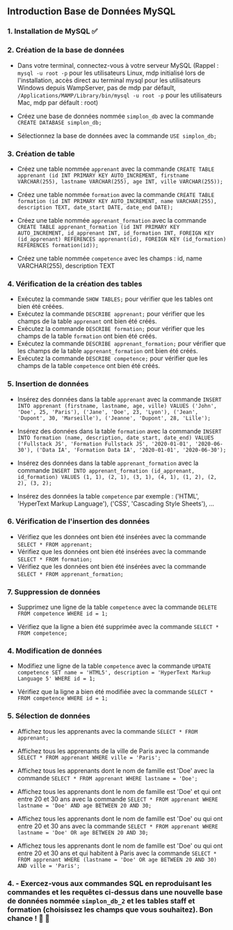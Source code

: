 ## Introduction Base de Données MySQL

### 1. Installation de MySQL ✅
### 2. Création de la base de données 

- Dans votre terminal, connectez-vous à votre serveur MySQL (Rappel : `mysql -u root -p` pour les utilisateurs Linux, mdp initialisé lors de l'installation, accès direct au terminal mysql pour les utilisateurs Windows depuis WampServer, pas de mdp par défault, `/Applications/MAMP/Library/bin/mysql -u root -p` pour les utilisateurs Mac, mdp par défault : root)

- Créez une base de données nommée `simplon_db` avec la commande `CREATE DATABASE simplon_db;`

- Sélectionnez la base de données avec la commande `USE simplon_db;`

### 3. Création de table
- Créez une table nommée `apprenant` avec la commande `CREATE TABLE apprenant (id INT PRIMARY KEY AUTO_INCREMENT, firstname VARCHAR(255), lastname VARCHAR(255), age INT, ville VARCHAR(255));`

- Créez une table nommée `formation` avec la commande `CREATE TABLE formation (id INT PRIMARY KEY AUTO_INCREMENT, name VARCHAR(255), description TEXT, date_start DATE, date_end DATE);` 

- Créez une table nommée `apprenant_formation` avec la commande `CREATE TABLE apprenant_formation (id INT PRIMARY KEY AUTO_INCREMENT, id_apprenant INT, id_formation INT, FOREIGN KEY (id_apprenant) REFERENCES apprenant(id), FOREIGN KEY (id_formation) REFERENCES formation(id));`

- Créez une table nommée `competence` avec les champs : id, name VARCHAR(255), description TEXT

### 4. Vérification de la création des tables
- Exécutez la commande `SHOW TABLES;` pour vérifier que les tables ont bien été créées.
- Exécutez la commande `DESCRIBE apprenant;` pour vérifier que les champs de la table `apprenant` ont bien été créés.
- Exécutez la commande `DESCRIBE formation;` pour vérifier que les champs de la table `formation` ont bien été créés.
- Exécutez la commande `DESCRIBE apprenant_formation;` pour vérifier que les champs de la table `apprenant_formation` ont bien été créés.
- Exécutez la commande `DESCRIBE competence;` pour vérifier que les champs de la table `competence` ont bien été créés.

### 5. Insertion de données
- Insérez des données dans la table `apprenant` avec la commande `INSERT INTO apprenant (firstname, lastname, age, ville) VALUES ('John', 'Doe', 25, 'Paris'), ('Jane', 'Doe', 23, 'Lyon'), ('Jean', 'Dupont', 30, 'Marseille'), ('Jeanne', 'Dupont', 28, 'Lille');`

- Insérez des données dans la table `formation` avec la commande `INSERT INTO formation (name, description, date_start, date_end) VALUES ('Fullstack JS', 'Formation Fullstack JS', '2020-01-01', '2020-06-30'), ('Data IA', 'Formation Data IA', '2020-01-01', '2020-06-30');`

- Insérez des données dans la table `apprenant_formation` avec la commande `INSERT INTO apprenant_formation (id_apprenant, id_formation) VALUES (1, 1), (2, 1), (3, 1), (4, 1), (1, 2), (2, 2), (3, 2);`

- Insérez des données la table `competence` par exemple : ('HTML', 'HyperText Markup Language'), ('CSS', 'Cascading Style Sheets'), ...

### 6. Vérification de l'insertion des données
- Vérifiez que les données ont bien été insérées avec la commande `SELECT * FROM apprenant;`
- Vérifiez que les données ont bien été insérées avec la commande `SELECT * FROM formation;`
- Vérifiez que les données ont bien été insérées avec la commande `SELECT * FROM apprenant_formation;`

### 7. Suppression de données
- Supprimez une ligne de la table `competence` avec la commande `DELETE FROM competence WHERE id = 1;`

- Vérifiez que la ligne a bien été supprimée avec la commande `SELECT * FROM competence;`

### 4. Modification de données
- Modifiez une ligne de la table `competence` avec la commande `UPDATE competence SET name = 'HTML5', description = 'HyperText Markup Language 5' WHERE id = 1;`

- Vérifiez que la ligne a bien été modifiée avec la commande `SELECT * FROM competence WHERE id = 1;`
  
### 5. Sélection de données
- Affichez tous les apprenants avec la commande `SELECT * FROM apprenant;`

- Affichez tous les apprenants de la ville de Paris avec la commande `SELECT * FROM apprenant WHERE ville = 'Paris';`

- Affichez tous les apprenants dont le nom de famille est 'Doe' avec la commande `SELECT * FROM apprenant WHERE lastname = 'Doe';`

- Affichez tous les apprenants dont le nom de famille est 'Doe' et qui ont entre 20 et 30 ans avec la commande `SELECT * FROM apprenant WHERE lastname = 'Doe' AND age BETWEEN 20 AND 30;`

- Affichez tous les apprenants dont le nom de famille est 'Doe' ou qui ont entre 20 et 30 ans avec la commande `SELECT * FROM apprenant WHERE lastname = 'Doe' OR age BETWEEN 20 AND 30;`

- Affichez tous les apprenants dont le nom de famille est 'Doe' ou qui ont entre 20 et 30 ans et qui habitent à Paris avec la commande `SELECT * FROM apprenant WHERE (lastname = 'Doe' OR age BETWEEN 20 AND 30) AND ville = 'Paris';`

### 4. - Exercez-vous aux commandes SQL en reproduisant les commandes et les requêtes ci-dessus dans une nouvelle base de données nommée `simplon_db_2` et les tables staff et formation (choisissez les champs que vous souhaitez). Bon chance ! :tada: :muscle: